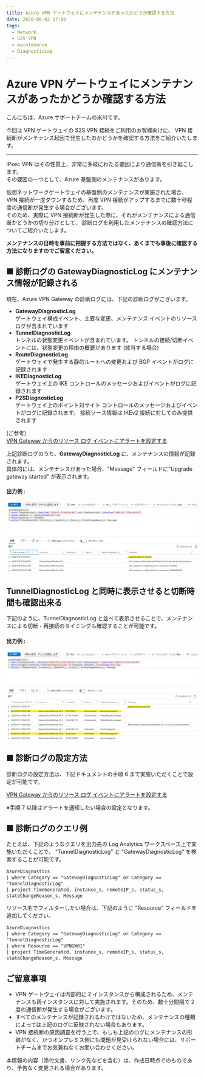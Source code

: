 ```yaml
---
title: Azure VPN ゲートウェイにメンテナンスがあったかどうか確認する方法
date: 2020-06-02 17:00
tags:
  - Network
  - S2S VPN
  - maintenance
  - DiagnosticLog
---
```


# Azure VPN ゲートウェイにメンテナンスがあったかどうか確認する方法

こんにちは、Azure サポートチームの米川です。

今回は VPN ゲートウェイの S2S VPN 接続をご利用のお客様向けに、
VPN 接続断がメンテナンス起因で発生したのかどうかを確認する方法をご紹介いたします。

---
IPsec VPN はその性質上、非常に多岐にわたる要因により通信断を引き起こします。  
その要因の一つとして、Azure 基盤側のメンテナンスがあります。

仮想ネットワークゲートウェイの基盤側のメンテナンスが実施された場合、VPN 接続が一度ダウンするため、再度 VPN 接続がアップするまでに数十秒程度の通信断が発生する場合がございます。  
そのため、実際に VPN 接続断が発生した際に、それがメンテナンスによる通信断かどうかの切り分けとして、
診断ログを利用したメンテナンスの確認方法についてご紹介いたします。
  

**メンテナンスの日時を事前に把握する方法ではなく、あくまでも事後に確認する方法になりますのでご留意ください。**


## ■ 診断ログの GatewayDiagnosticLog にメンテナンス情報が記録される

現在、Azure VPN Gateway の診断ログには、下記の診断ログがございます。

* **GatewayDiagnosticLog**   
ゲートウェイ構成イベント、主要な変更、メンテナンス イベントのリソース ログが含まれています  
* **TunnelDiagnosticLog**  
トンネルの状態変更イベントが含まれています。 トンネルの接続/切断イベントには、状態変更の理由の概要があります (該当する場合)  
* **RouteDiagnosticLog**  
ゲートウェイで発生する静的ルートへの変更および BGP イベントがログに記録されます  
* **IKEDiagnosticLog**  
ゲートウェイ上の IKE コントロールのメッセージおよびイベントがログに記録されます  
* **P2SDiagnosticLog**  
ゲートウェイ上のポイント対サイト コントロールのメッセージおよびイベントがログに記録されます。 接続ソース情報は IKEv2 接続に対してのみ提供されます  

(ご参考)   
[VPN Gateway からのリソース ログ イベントにアラートを設定する](https://docs.microsoft.com/ja-jp/azure/vpn-gateway/vpn-gateway-howto-setup-alerts-virtual-network-gateway-log)


上記診断ログのうち、**GatewayDiagnosticLog** に、メンテナンスの情報が記録されます。  
具体的には、メンテナンスがあった場合、"Message" フィールドに"Upgrade gateway started" が表示されます。

#### 出力例 :  
![図1](blog-vpngw-how-to-check-maintenance02.png)

## TunnelDiagnosticLog と同時に表示させると切断時間も確認出来る   
下記のように、TunnelDiagnosticLog と並べて表示させることで、メンテナンスによる切断・再接続のタイミングも確認することが可能です。

#### 出力例 :   
![図2](blog-vpngw-how-to-check-maintenance01.png)

## ■ 診断ログの設定方法

診断ログの設定方法は、下記ドキュメントの手順 6 まで実施いただくことで設定が可能です。

[VPN Gateway からのリソース ログ イベントにアラートを設定する](https://docs.microsoft.com/ja-jp/azure/vpn-gateway/vpn-gateway-howto-setup-alerts-virtual-network-gateway-log)

※手順 7 以降はアラートを通知したい場合の設定となります。

## ■ 診断ログのクエリ例

たとえば、下記のようなクエリを出力先の Log Analytics ワークスペース上で実施いただくことで、
"TunnelDiagnosticLog" と "GatewayDiagnosticLog" を検索することが可能です。

```
AzureDiagnostics 
| where Category == "GatewayDiagnosticLog" or Category == "TunnelDiagnosticLog" 
| project TimeGenerated, instance_s, remoteIP_s, status_s, stateChangeReason_s, Message
```

リソース名でフィルターしたい場合は、下記のように "Resource" フィールドを追加してください。
```
AzureDiagnostics 
| where Category == "GatewayDiagnosticLog" or Category == "TunnelDiagnosticLog" 
| where Resource == "VPNGW01"
| project TimeGenerated, instance_s, remoteIP_s, status_s, stateChangeReason_s, Message
```

## ご留意事項
* VPN ゲートウェイは内部的に 2 インスタンスから構成されるため、メンテナンスも両インスタンスに対して実施されます。そのため、数十分間隔で 2 度の通信断が発生する場合がございます。
* すべてのメンテナンスが記録されるわけではないため、メンテナンスの種類によっては上記のログに反映されない場合もあります。
* VPN 接続断の原因調査を行う上で、もしも上記のログにメンテナンスの形跡がなく、かつオンプレミス側にも問題が見受けられない場合には、サポートチームまでお気兼ねなくお問い合わせください。
  
   
  
本情報の内容（添付文書、リンク先などを含む）は、作成日時点でのものであり、予告なく変更される場合があります。